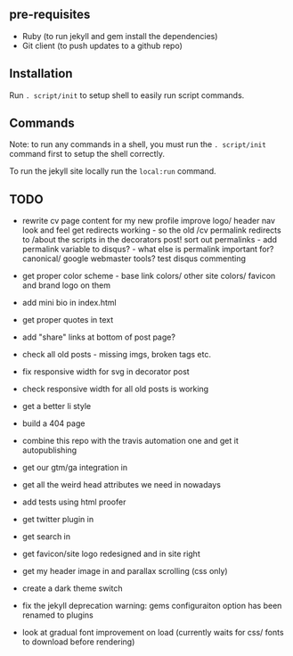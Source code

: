 ## pre-requisites

 * Ruby (to run jekyll and gem install the dependencies)
 * Git client (to push updates to a github repo)

## Installation

Run `. script/init` to setup shell to easily run script commands.

## Commands

Note: to run any commands in a shell, you must run the `. script/init` command first to setup the shell correctly.

To run the jekyll site locally run the `local:run` command.

## TODO

 * rewrite cv page content for my new profile
improve logo/ header nav look and feel
get redirects working - so the old /cv permalink redirects to /about
the scripts in the decorators post!
sort out permalinks - add permalink variable to disqus? - what else is permalink important for? canonical/ google webmaster tools?
test disqus commenting

 * get proper color scheme - base link colors/ other site colors/ favicon and brand logo on them
 * add mini bio in index.html
 * get proper quotes in text
 * add "share" links at bottom of post page?
 * check all old posts - missing imgs, broken tags etc.
 * fix responsive width for svg in decorator post
 * check responsive width for all old posts is working
 * get a better li style
 * build a 404 page
 * combine this repo with the travis automation one and get it autopublishing
 * get our gtm/ga integration in
 * get all the weird head attributes we need in nowadays
 * add tests using html proofer
 * get twitter plugin in
 * get search in
 * get favicon/site logo redesigned and in site right
 * get my header image in and parallax scrolling (css only)
 * create a dark theme switch
 * fix the jekyll deprecation warning: gems configuraiton option has been renamed to plugins
 * look at gradual font improvement on load (currently waits for css/ fonts to download before rendering)
